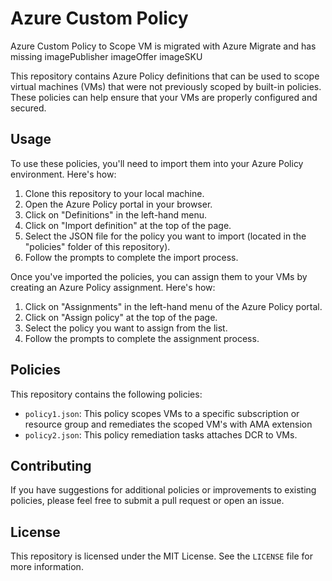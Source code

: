 # Azure Custom Policy
Azure Custom Policy to Scope VM is migrated with Azure Migrate and has missing  imagePublisher imageOffer imageSKU 

This repository contains Azure Policy definitions that can be used to scope virtual machines (VMs) that were not previously scoped by built-in policies. These policies can help ensure that your VMs are properly configured and secured.

## Usage

To use these policies, you'll need to import them into your Azure Policy environment. Here's how:

1. Clone this repository to your local machine.
2. Open the Azure Policy portal in your browser.
3. Click on "Definitions" in the left-hand menu.
4. Click on "Import definition" at the top of the page.
5. Select the JSON file for the policy you want to import (located in the "policies" folder of this repository).
6. Follow the prompts to complete the import process.

Once you've imported the policies, you can assign them to your VMs by creating an Azure Policy assignment. Here's how:

1. Click on "Assignments" in the left-hand menu of the Azure Policy portal.
2. Click on "Assign policy" at the top of the page.
3. Select the policy you want to assign from the list.
4. Follow the prompts to complete the assignment process.

## Policies

This repository contains the following policies:

- `policy1.json`: This policy scopes VMs to a specific subscription or resource group and remediates the scoped VM's with AMA extension
- `policy2.json`: This policy remediation tasks attaches DCR to VMs.

## Contributing

If you have suggestions for additional policies or improvements to existing policies, please feel free to submit a pull request or open an issue.

## License

This repository is licensed under the MIT License. See the `LICENSE` file for more information.

